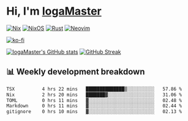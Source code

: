 # Hi, I'm [IogaMaster](https://youtube.com/IogaMaster)  

[![Nix](https://img.shields.io/badge/NIX-5277C3.svg?style=for-the-badge&logo=NixOS&logoColor=white)](https://builtwithnix.org/)
[![NixOS](https://img.shields.io/badge/NIXOS-5277C3.svg?style=for-the-badge&logo=NixOS&logoColor=white)](https://nixos.org/)
[![Rust](https://img.shields.io/badge/rust-%23000000.svg?style=for-the-badge&logo=rust&logoColor=white)](https://www.rust-lang.org/)
[![Neovim](https://img.shields.io/badge/NeoVim-%2357A143.svg?&style=for-the-badge&logo=neovim&logoColor=white)](https://github.com/neovim/neovim)

[![ko-fi](https://ko-fi.com/img/githubbutton_sm.svg)](https://ko-fi.com/X8X2P08GZ)

[![IogaMaster's GitHub stats](https://github-readme-stats.vercel.app/api?username=IogaMaster&show_icons=true&bg_color=1e1e2e&text_color=cdd6f4&icon_color=cba6f7&title_color=94e2d5)](https://github.com/IogaMaster)
[![GitHub Streak](https://streak-stats.demolab.com?user=IogaMaster&theme=catppuccin-mocha&hide_border=false&date_format=M%20j%5B%2C%20Y%5D)](https://git.io/streak-stats)


## 📊 Weekly development breakdown

<!--START_SECTION:wakaweek-->

```txt
TSX          4 hrs 22 mins   ██████████████▒░░░░░░░░░░   57.86 %
Nix          2 hrs 20 mins   ███████▓░░░░░░░░░░░░░░░░░   31.06 %
TOML         0 hrs 11 mins   ▓░░░░░░░░░░░░░░░░░░░░░░░░   02.48 %
Markdown     0 hrs 11 mins   ▓░░░░░░░░░░░░░░░░░░░░░░░░   02.44 %
gitignore    0 hrs 10 mins   ▓░░░░░░░░░░░░░░░░░░░░░░░░   02.13 %
```

<!--END_SECTION:wakaweek-->
